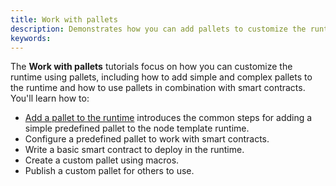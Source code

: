 ```yaml
---
title: Work with pallets
description: Demonstrates how you can add pallets to customize the runtime environment 
keywords:
---
```


The **Work with pallets** tutorials focus on how you can customize the runtime using pallets, including how to add simple and complex pallets to the runtime and how to use pallets in combination with smart contracts.
You'll learn how to:

- [Add a pallet to the runtime](/tutorials/get-started/add-a-pallet) introduces the common steps for adding a simple predefined pallet to the node template runtime.
- []() Configure a predefined pallet to work with smart contracts.
- Write a basic smart contract to deploy in the runtime.
- Create a custom pallet using macros.
- Publish a custom pallet for others to use.
